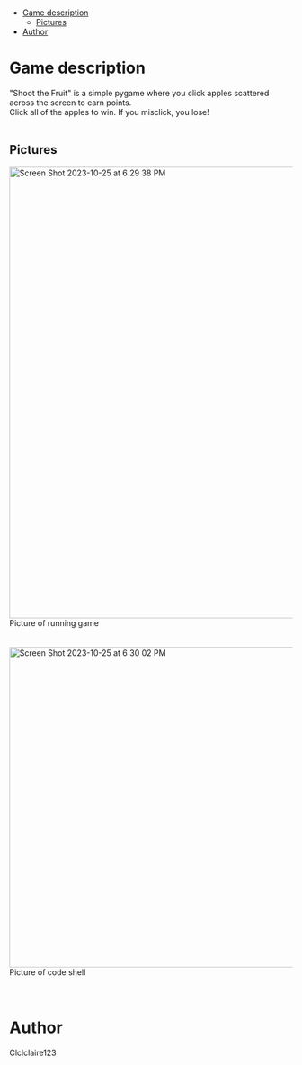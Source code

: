 </br>

- [Game description](#game-description)
  - [Pictures](#pictures)
- [Author](#author)

# Game description
"Shoot the Fruit" is a simple pygame where you click apples scattered across the screen to earn points.
</br>
Click all of the apples to win. If you misclick, you lose!
</br>
</br>

## Pictures    
<img width="803" alt="Screen Shot 2023-10-25 at 6 29 38 PM" src="https://github.com/Clclclaire123/Pygames-/assets/146189050/70aa3032-566a-4031-9d43-8a9911802455">        
Picture of running game
</br>
</br>
</br>


<img width="570" alt="Screen Shot 2023-10-25 at 6 30 02 PM" src="https://github.com/Clclclaire123/Pygames-/assets/146189050/feeb2802-3b55-468a-9f00-295ae2de8541">
Picture of code shell
</br>
</br>
</br>

# Author
Clclclaire123